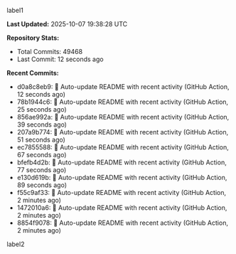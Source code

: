 
label1 
<!-- ACTIVITY_START -->
**Last Updated:** 2025-10-07 19:38:28 UTC

**Repository Stats:**
- Total Commits: 49468
- Last Commit: 12 seconds ago

**Recent Commits:**
- d0a8c8eb9: 🤖 Auto-update README with recent activity (GitHub Action, 12 seconds ago)
- 78b1944c6: 🤖 Auto-update README with recent activity (GitHub Action, 25 seconds ago)
- 856ae992a: 🤖 Auto-update README with recent activity (GitHub Action, 39 seconds ago)
- 207a9b774: 🤖 Auto-update README with recent activity (GitHub Action, 51 seconds ago)
- ec7855588: 🤖 Auto-update README with recent activity (GitHub Action, 67 seconds ago)
- bfefb4d2b: 🤖 Auto-update README with recent activity (GitHub Action, 77 seconds ago)
- e130d619b: 🤖 Auto-update README with recent activity (GitHub Action, 89 seconds ago)
- f55c9af33: 🤖 Auto-update README with recent activity (GitHub Action, 2 minutes ago)
- 1472010a6: 🤖 Auto-update README with recent activity (GitHub Action, 2 minutes ago)
- 8854f9078: 🤖 Auto-update README with recent activity (GitHub Action, 2 minutes ago)
<!-- ACTIVITY_END -->

label2
